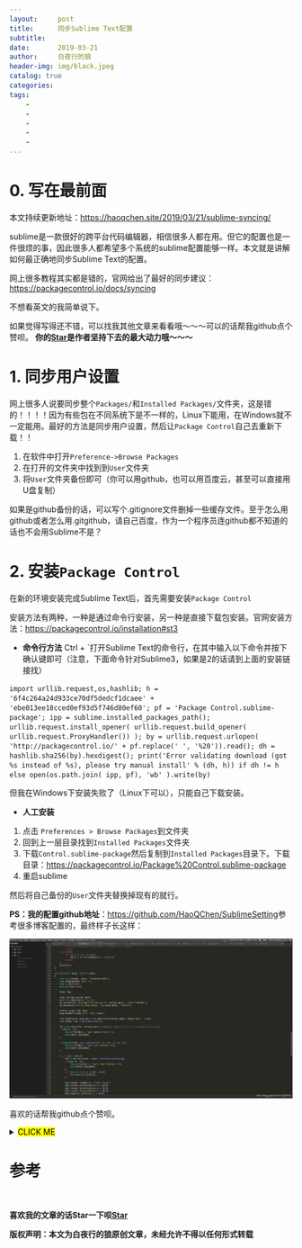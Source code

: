 ```yaml
---
layout:     post
title:      同步Sublime Text配置
subtitle:   
date:       2019-03-21
author:     白夜行的狼
header-img: img/black.jpeg
catalog: true
categories:  
tags:
    - 
    - 
    - 
    - 
    - 
--- 
```


# 0. 写在最前面

本文持续更新地址：<https://haoqchen.site/2019/03/21/sublime-syncing/>

sublime是一款很好的跨平台代码编辑器，相信很多人都在用。但它的配置也是一件很烦的事，因此很多人都希望多个系统的sublime配置能够一样。本文就是讲解如何最正确地同步Sublime Text的配置。

网上很多教程其实都是错的，官网给出了最好的同步建议：
https://packagecontrol.io/docs/syncing

不想看英文的我简单说下。



如果觉得写得还不错，可以找我其他文章来看看哦～～～可以的话帮我github点个赞呗。
**你的[Star](https://github.com/HaoQChen/HaoQChen.github.io)是作者坚持下去的最大动力哦～～～**

# 1. 同步用户设置
网上很多人说要同步整个`Packages/`和`Installed Packages/`文件夹，这是错的！！！！因为有些包在不同系统下是不一样的，Linux下能用，在Windows就不一定能用。最好的方法是同步用户设置，然后让`Package Control`自己去重新下载！！

1. 在软件中打开`Preference->Browse Packages`
2. 在打开的文件夹中找到到`User`文件夹
3. 将`User`文件夹备份即可（你可以用github，也可以用百度云，甚至可以直接用U盘复制）

如果是github备份的话，可以写个.gitignore文件删掉一些缓存文件。至于怎么用github或者怎么用.gitgithub，请自己百度，作为一个程序员连github都不知道的话也不会用Sublime不是？

# 2. 安装`Package Control`
在新的环境安装完成Sublime Text后，首先需要安装`Package Control`

安装方法有两种，一种是通过命令行安装，另一种是直接下载包安装。官网安装方法：https://packagecontrol.io/installation#st3

* **命令行方法**
Ctrl + `打开Sublime Text的命令行，在其中输入以下命令并按下确认键即可（注意，下面命令针对Sublime3，如果是2的话请到上面的安装链接找）

`import urllib.request,os,hashlib; h = '6f4c264a24d933ce70df5dedcf1dcaee' + 'ebe013ee18cced0ef93d5f746d80ef60'; pf = 'Package Control.sublime-package'; ipp = sublime.installed_packages_path(); urllib.request.install_opener( urllib.request.build_opener( urllib.request.ProxyHandler()) ); by = urllib.request.urlopen( 'http://packagecontrol.io/' + pf.replace(' ', '%20')).read(); dh = hashlib.sha256(by).hexdigest(); print('Error validating download (got %s instead of %s), please try manual install' % (dh, h)) if dh != h else open(os.path.join( ipp, pf), 'wb' ).write(by)`

但我在Windows下安装失败了（Linux下可以），只能自己下载安装。

* **人工安装**
1. 点击 `Preferences > Browse Packages`到文件夹
2. 回到上一层目录找到`Installed Packages`文件夹
3. 下载`Control.sublime-package`然后复制到`Installed Packages`目录下。下载目录：https://packagecontrol.io/Package%20Control.sublime-package
4. 重启sublime

然后将自己备份的`User`文件夹替换掉现有的就行。

**PS：我的配置github地址**：<https://github.com/HaoQChen/SublimeSetting>参考很多博客配置的，最终样子长这样：

![](/img/in_post/sublime_syncing/my_sublime.png)

喜欢的话帮我github点个赞呗。

<details>

<summary markdown="span"><mark> CLICK ME </mark></summary>

### yes, even hidden code blocks!

```python
print("1111 world!")
```

</details>


# 参考

<br>

**喜欢我的文章的话Star一下呗[Star](https://github.com/HaoQChen/HaoQChen.github.io)**

**版权声明：本文为白夜行的狼原创文章，未经允许不得以任何形式转载**
